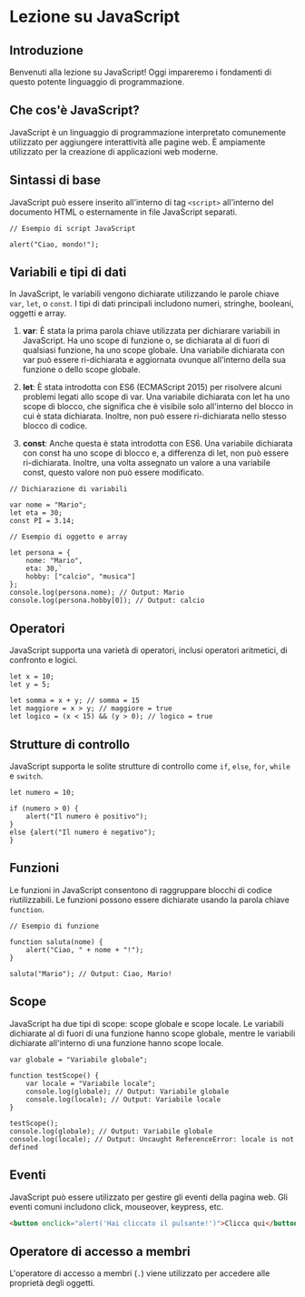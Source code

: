 # Lezione su JavaScript

## Introduzione

Benvenuti alla lezione su JavaScript! Oggi impareremo i fondamenti di questo potente linguaggio di programmazione.

## Che cos'è JavaScript?

JavaScript è un linguaggio di programmazione interpretato comunemente utilizzato per aggiungere interattività alle pagine web. È ampiamente utilizzato per la creazione di applicazioni web moderne.

## Sintassi di base

JavaScript può essere inserito all'interno di tag `<script>` all'interno del documento HTML o esternamente in file JavaScript separati.

`// Esempio di script JavaScript`

`alert("Ciao, mondo!");`

## Variabili e tipi di dati

In JavaScript, le variabili vengono dichiarate utilizzando le parole chiave `var`, `let`, o `const`. I tipi di dati principali includono numeri, stringhe, booleani, oggetti e array.

1. **var**: È stata la prima parola chiave utilizzata per dichiarare variabili in JavaScript. Ha uno scope di funzione o, se dichiarata al di fuori di qualsiasi funzione, ha uno scope globale. Una variabile dichiarata con var può essere ri-dichiarata e aggiornata ovunque all'interno della sua funzione o dello scope globale.

2. **let**: È stata introdotta con ES6 (ECMAScript 2015) per risolvere alcuni problemi legati allo scope di var. Una variabile dichiarata con let ha uno scope di blocco, che significa che è visibile solo all'interno del blocco in cui è stata dichiarata. Inoltre, non può essere ri-dichiarata nello stesso blocco di codice.

3. **const**: Anche questa è stata introdotta con ES6. Una variabile dichiarata con const ha uno scope di blocco e, a differenza di let, non può essere ri-dichiarata. Inoltre, una volta assegnato un valore a una variabile const, questo valore non può essere modificato.

`// Dichiarazione di variabili`

```
var nome = "Mario";
let eta = 30;
const PI = 3.14;
```

`// Esempio di oggetto e array`

```
let persona = {
    nome: "Mario",
    eta: 30,`
    hobby: ["calcio", "musica"]
};
console.log(persona.nome); // Output: Mario
console.log(persona.hobby[0]); // Output: calcio
```

## Operatori

JavaScript supporta una varietà di operatori, inclusi operatori aritmetici, di confronto e logici.

```
let x = 10;
let y = 5;
```

```
let somma = x + y; // somma = 15
let maggiore = x > y; // maggiore = true
let logico = (x < 15) && (y > 0); // logico = true
```

## Strutture di controllo

JavaScript supporta le solite strutture di controllo come `if`, `else`, `for`, `while` e `switch`.

```
let numero = 10;
```

```
if (numero > 0) {
    alert("Il numero è positivo");
}
else {alert("Il numero è negativo");
}
```

## Funzioni

Le funzioni in JavaScript consentono di raggruppare blocchi di codice riutilizzabili. Le funzioni possono essere dichiarate usando la parola chiave `function`.

`// Esempio di funzione`

```
function saluta(nome) {
    alert("Ciao, " + nome + "!");
}
```

`saluta("Mario"); // Output: Ciao, Mario!`

## Scope

JavaScript ha due tipi di scope: scope globale e scope locale. Le variabili dichiarate al di fuori di una funzione hanno scope globale, mentre le variabili dichiarate all'interno di una funzione hanno scope locale.

```
var globale = "Variabile globale";

function testScope() {
    var locale = "Variabile locale";
    console.log(globale); // Output: Variabile globale
    console.log(locale); // Output: Variabile locale
}
```

```
testScope();
console.log(globale); // Output: Variabile globale
console.log(locale); // Output: Uncaught ReferenceError: locale is not defined
```

## Eventi

JavaScript può essere utilizzato per gestire gli eventi della pagina web. Gli eventi comuni includono click, mouseover, keypress, etc.

```html
<button onclick="alert('Hai cliccato il pulsante!')">Clicca qui</button>
```

## Operatore di accesso a membri

L'operatore di accesso a membri (`.`) viene utilizzato per accedere alle proprietà degli oggetti.
